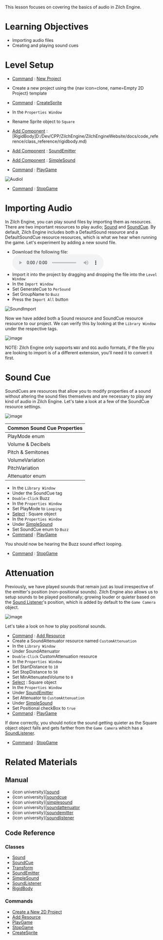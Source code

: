 This lesson focuses on covering the basics of audio in Zilch Engine.

 # Learning Objectives

- Importing audio files
- Creating and playing sound cues

 # Level Setup

- [Command](../../zilchmanual/editor/editorcommands/commands.md) : [New Project](../../../code_reference/command_reference.md#newproject)
 - Create a new project using the {nav icon=clone, name=Empty 2D Project} template
- [Command](../../zilchmanual/editor/editorcommands/commands.md) : [CreateSprite](../../../code_reference/command_reference.md#createsprite)
- In the `Properties Window`
 - Rename Sprite object to `Square`
 - [Add Component](../../zilchmanual/editor/addremovecomponent.md) : [RigidBody]D:/Dev/CPP/ZilchEngine/ZilchEngineWebsite/docs/code_reference/class_reference/rigidbody.md)
 - [Add Component](../../zilchmanual/editor/addremovecomponent.md) : [SoundEmitter](../../../code_reference/class_reference/soundemitter.md)
 - [Add Component](../../zilchmanual/editor/addremovecomponent.md) : [SimpleSound](../../../code_reference/class_reference/simplesound.md)

- [Command](../../zilchmanual/editor/editorcommands/commands.md) : [PlayGame](../../../code_reference/command_reference.md#playgame)



![AudioI](https://raw.githubusercontent.com/ZilchEngine/ZilchFiles/master/doc_files/46662.gif)


- [Command](../../zilchmanual/editor/editorcommands/commands.md) : [StopGame](../../../code_reference/command_reference.md#stopgame)

 # Importing Audio

In Zilch Engine, you can play sound files by importing them as resources. There are two important resources to play audio; [Sound](../../../code_reference/class_reference/sound.md) and [SoundCue](../../../code_reference/class_reference/soundcue.md). By default, Zilch Engine includes both a DefaultSound resource and a DefaultSoundCue resource resources, which is what we hear when running the game. Let's experiment by adding a new sound file.

- Download the following file:
 ![Buzz](https://raw.githubusercontent.com/ZilchEngine/ZilchFiles/master/doc_files/46672.wav)
- Import it into the project by dragging and dropping the file into the `Level Window`
- In the `Import Window`
 - Set GenerateCue  to `PerSound`
 - Set GroupName  to `Buzz`
 - Press the `Import All` button



![SoundImport](https://raw.githubusercontent.com/ZilchEngine/ZilchFiles/master/doc_files/46996.gif)


Now we have added both a Sound resource and SoundCue resource resource to our project. We can verify this by looking at the `Library Window` under the respective tags.



![image](https://raw.githubusercontent.com/ZilchEngine/ZilchFiles/master/doc_files/88672.png)


NOTE: Zilch Engine only supports `WAV` and `OGG` audio formats, if the file you are looking to import is of a different extension, you'll need it to convert it first.

 # Sound Cue

SoundCues are resources that allow you to modify properties of a sound without altering the sound files themselves and are necessary to play any kind of audio in Zilch Engine. Let's take a look at a few of the SoundCue resource settings.



![image](https://raw.githubusercontent.com/ZilchEngine/ZilchFiles/master/doc_files/47005.png)


| Common Sound Cue Properties |
|------|
| PlayMode enum | Whether the sound should a [Single](../../../code_reference/enum_reference.md#soundplaymode) time or [loop](../../../code_reference/enum_reference.md#soundplaymode) on completion |
| Volume  & Decibels  | How quiet or loud the sound should be played |
| Pitch  & Semitones  | How high or low pitched the sound should be played |
| VolumeVariation  | Added random volume variation within the given range when sound is played |
| PitchVariation  | Added random pitch variation within the given range when sound is played |
| Attenuator enum | The resource that defines how the sound behaves based on distance from the origin |

- In the `Library Window`
 - Under the SoundCue  tag
  - `Double-Click` Buzz 
- In the `Properties Window`
 - Set PlayMode  to `Looping`
- [Select](../../zilchmanual/editor/editorcommands/selectobject.md) : Square object
- In the `Properties Window`
 - Under [SimpleSound](../../../code_reference/class_reference/simplesound.md)
  - Set SoundCue enum to `Buzz`
- [Command](../../zilchmanual/editor/editorcommands/commands.md) : [PlayGame](../../../code_reference/command_reference.md#playgame)

You should now be hearing the Buzz  sound effect looping.

- [Command](../../zilchmanual/editor/editorcommands/commands.md) : [StopGame](../../../code_reference/command_reference.md#stopgame)

 # Attenuation

Previously, we have played sounds that remain just as loud irrespective of the emitter's position (non-positional sounds). Zilch Engine also allows us to setup sounds to be played positionally; growing louder or quieter based on the [Sound Listener](../../zilchmanual/audio/soundlistener.md)'s position, which is added by default to the `Game Camera` object.



![image](https://raw.githubusercontent.com/ZilchEngine/ZilchFiles/master/doc_files/88634.png)


Let's take a look on how to play positional sounds.

- [Command](../../zilchmanual/editor/editorcommands/commands.md) : 
 [Add Resource](../../zilchmanual/editor/editorcommands/resourceadding.md)
 - Create a SoundAttenuator resource named `CustomAttenuation`
- In the `Library Window`
 - Under SoundAttenuator 
  - `Double-Click` CustomAttenuation resource
- In the `Properties Window`
 - Set StartDistance  to `10`
 - Set StopDistance  to `50`
 - Set MinAttenuatedVolume  to `0`
- [Select](../../zilchmanual/editor/editorcommands/selectobject.md) : Square object
- In the `Properties Window`
 - Under [SoundEmitter](../../../code_reference/class_reference/soundemitter.md)
  - Set Attenuator  to `CustomAttenuation`
 - Under [SimpleSound](../../../code_reference/class_reference/simplesound.md)
  - Set Positional checkBox to `true`
- [Command](../../zilchmanual/editor/editorcommands/commands.md) : [PlayGame](../../../code_reference/command_reference.md#playgame)

If done correctly, you should notice the sound getting quieter as the Square object object falls and gets farther from the `Game Camera` which has a [SoundListener](../../zilchmanual/audio/soundlistener.md).

- [Command](../../zilchmanual/editor/editorcommands/commands.md) : [StopGame](../../../code_reference/command_reference.md#stopgame)

 # Related Materials

 ## Manual
- {icon university}[[sound](../../zilchmanual/audio/sound.md)
- {icon university}[[soundcue](../../zilchmanual/audio/soundcue.md)
- {icon university}[[simplesound](../../zilchmanual/audio/simplesound.md)
- {icon university}[[soundattenuator](../../zilchmanual/audio/soundattenuator.md)
- {icon university}[[soundemitter](../../zilchmanual/audio/soundemitter.md)
- {icon university}[[soundlistener](../../zilchmanual/audio/soundlistener.md)

 ## Code Reference
 ### Classes
- [Sound](../../../code_reference/class_reference/sound.md)
- [SoundCue](../../../code_reference/class_reference/soundcue.md)
- [Transform](../../../code_reference/class_reference/transform.md)
- [SoundEmitter](../../../code_reference/class_reference/soundemitter.md)
- [SimpleSound](../../../code_reference/class_reference/simplesound.md)
- [SoundListener](../../../code_reference/class_reference/soundlistener.md)
- [RigidBody](../../../code_reference/class_reference/rigidbody.md)

 ### Commands
- [Create a New 2D Project](../../../code_reference/command_reference.md#newproject)
- [Add Resource](../../../code_reference/command_reference.md#add)
- [PlayGame](../../../code_reference/command_reference.md#playgame)
- [StopGame](../../../code_reference/command_reference.md#stopgame)
- [CreateSprite](../../../code_reference/command_reference.md#createsprite) 

 